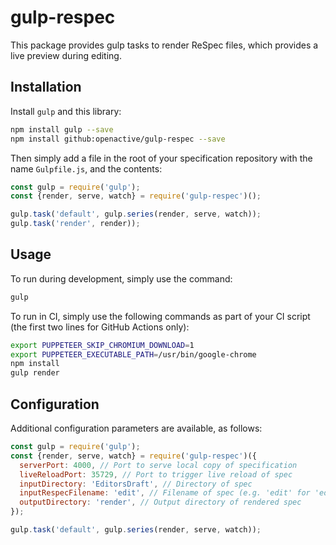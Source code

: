 # gulp-respec
This package provides gulp tasks to render ReSpec files, which provides a live preview during editing.

## Installation

Install `gulp` and this library:
```sh
npm install gulp --save
npm install github:openactive/gulp-respec --save
```

Then simply add a file in the root of your specification repository with the name `Gulpfile.js`, and the contents:
```javascript
const gulp = require('gulp');
const {render, serve, watch} = require('gulp-respec')();

gulp.task('default', gulp.series(render, serve, watch));
gulp.task('render', render));
```

## Usage

To run during development, simply use the command:
```sh
gulp
```

To run in CI, simply use the following commands as part of your CI script (the first two lines for GitHub Actions only):
```sh
export PUPPETEER_SKIP_CHROMIUM_DOWNLOAD=1
export PUPPETEER_EXECUTABLE_PATH=/usr/bin/google-chrome
npm install
gulp render
```

## Configuration

Additional configuration parameters are available, as follows:
```javascript
const gulp = require('gulp');
const {render, serve, watch} = require('gulp-respec')({
  serverPort: 4000, // Port to serve local copy of specification
  liveReloadPort: 35729, // Port to trigger live reload of spec
  inputDirectory: 'EditorsDraft', // Directory of spec
  inputRespecFilename: 'edit', // Filename of spec (e.g. 'edit' for 'edit.html')
  outputDirectory: 'render', // Output directory of rendered spec
});

gulp.task('default', gulp.series(render, serve, watch));
```
